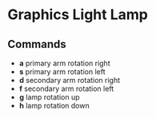 # Graphics Light Lamp

## Commands

* **a** primary arm rotation right
* **s** primary arm rotation left
* **d** secondary arm rotation right
* **f** secondary arm rotation left
* **g** lamp rotation up
* **h** lamp rotation down
